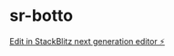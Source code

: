 # sr-botto

[Edit in StackBlitz next generation editor ⚡️](https://stackblitz.com/~/github.com/kreateworld/sr-botto)